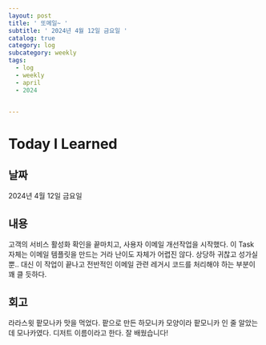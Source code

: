 ```yaml
---
layout: post
title: ' 또메일~ '
subtitle: ' 2024년 4월 12일 금요일 '
catalog: true
category: log
subcategory: weekly
tags:
  - log
  - weekly
  - april
  - 2024


---
```


# Today I Learned

## 날짜

2024년 4월 12일 금요일

## 내용

고객의 서비스 활성화 확인을 끝마치고, 사용자 이메일 개선작업을 시작했다. 이 Task 자체는 이메일 템플릿을 만드는 거라 난이도 자체가 어렵진 않다. 상당하 귀찮고 성가실 뿐.. 대신 이 작업이 끝나고 전반적인 이메일 관련 레거시 코드를 처리해야 하는 부분이 꽤 클 듯하다. 

## 회고

라라스윗 팥모나카 맛을 먹었다. 팥으로 만든 하모니카 모양이라 팥모니카 인 줄 알았는데 모나카였다. 디저트 이름이라고 한다. 잘 배웠습니다!